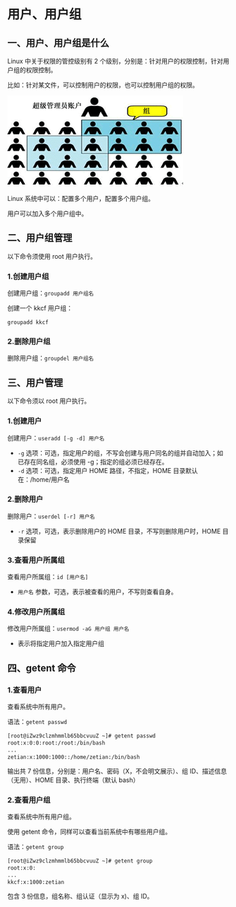 # 用户、用户组

## 一、用户、用户组是什么

Linux 中关于权限的管控级别有 2 个级别，分别是：针对用户的权限控制，针对用户组的权限控制。

比如：针对某文件，可以控制用户的权限，也可以控制用户组的权限。



![用户和用户组](NoteAssets/用户和用户组.png)

Linux 系统中可以：配置多个用户，配置多个用户组。

用户可以加入多个用户组中。

## 二、用户组管理

以下命令须使用 root 用户执行。

### 1.创建用户组

创建用户组：`groupadd 用户组名`

创建一个 kkcf 用户组：

```shell
groupadd kkcf
```

### 2.删除用户组

删除用户组：`groupdel 用户组名`

## 三、用户管理

以下命令须以 root 用户执行。

### 1.创建用户

创建用户：`useradd [-g -d] 用户名`

- `-g` 选项：可选，指定用户的组，不写会创建与用户同名的组并自动加入；如已存在同名组，必须使用 -g；指定的组必须已经存在。
- `-d` 选项：可选，指定用户 HOME 路径，不指定，HOME 目录默认在：/home/用户名

### 2.删除用户

删除用户：`userdel [-r] 用户名`

- `-r` 选项，可选，表示删除用户的 HOME 目录，不写则删除用户时，HOME 目录保留

### 3.查看用户所属组

查看用户所属组：`id [用户名]`

- `用户名` 参数，可选，表示被查看的用户，不写则查看自身。

### 4.修改用户所属组

修改用户所属组：`usermod -aG 用户组 用户名`

- 表示将指定用户加入指定用户组

## 四、getent 命令

### 1.查看用户

查看系统中所有用户。

语法：`getent passwd`

```she
[root@iZwz9clzmhmmlb65bbcvuuZ ~]# getent passwd
root:x:0:0:root:/root:/bin/bash
...
zetian:x:1000:1000::/home/zetian:/bin/bash
```

输出共 7 份信息，分别是：用户名、密码（X，不会明文展示）、组 ID、描述信息（无用）、HOME 目录、执行终端（默认 bash）

### 2.查看用户组

查看系统中所有用户组。

使用 getent 命令，同样可以查看当前系统中有哪些用户组。

语法：`getent group`

```shell
[root@iZwz9clzmhmmlb65bbcvuuZ ~]# getent group
root:x:0:
...
kkcf:x:1000:zetian
```

包含 3 份信息，组名称、组认证（显示为 x)、组 ID。

